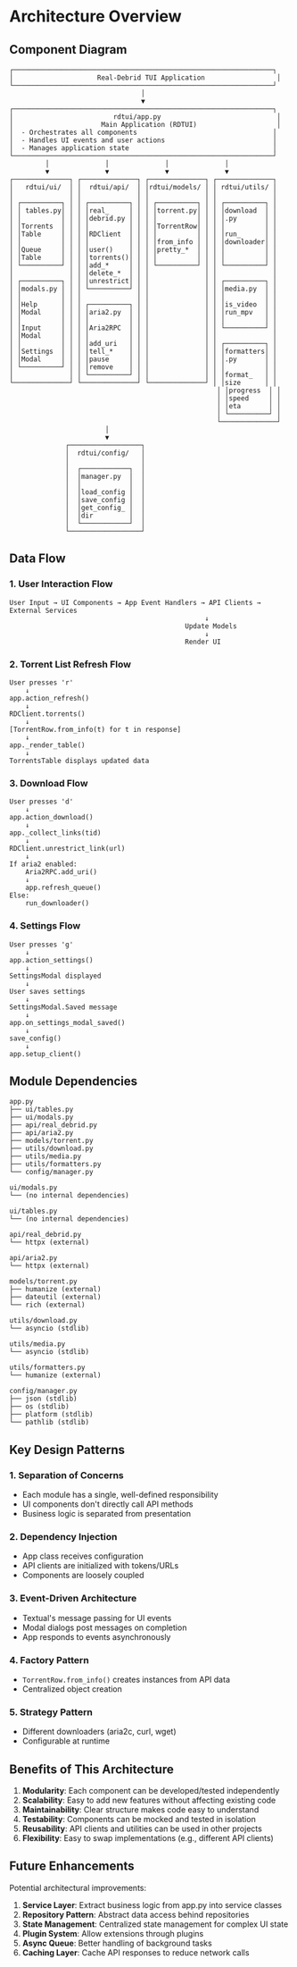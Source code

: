 # Architecture Overview

## Component Diagram

```
┌─────────────────────────────────────────────────────────────────┐
│                     Real-Debrid TUI Application                  │
└─────────────────────────────────────────────────────────────────┘
                                 │
                                 ▼
┌─────────────────────────────────────────────────────────────────┐
│                         rdtui/app.py                             │
│                      Main Application (RDTUI)                    │
│  - Orchestrates all components                                  │
│  - Handles UI events and user actions                           │
│  - Manages application state                                    │
└─────────────────────────────────────────────────────────────────┘
         │              │              │              │
         ▼              ▼              ▼              ▼
┌──────────────┐ ┌──────────────┐ ┌──────────────┐ ┌──────────────┐
│   rdtui/ui/  │ │  rdtui/api/  │ │rdtui/models/ │ │ rdtui/utils/ │
│              │ │              │ │              │ │              │
│ ┌──────────┐ │ │ ┌──────────┐ │ │ ┌──────────┐ │ │ ┌──────────┐ │
│ │ tables.py│ │ │ │real_     │ │ │ │torrent.py│ │ │ │download  │ │
│ │          │ │ │ │debrid.py │ │ │ │          │ │ │ │.py       │ │
│ │Torrents  │ │ │ │          │ │ │ │TorrentRow│ │ │ │          │ │
│ │Table     │ │ │ │RDClient  │ │ │ │          │ │ │ │run_      │ │
│ │          │ │ │ │          │ │ │ │from_info │ │ │ │downloader│ │
│ │Queue     │ │ │ │user()    │ │ │ │pretty_*  │ │ │ │          │ │
│ │Table     │ │ │ │torrents()│ │ │ │          │ │ │ │          │ │
│ └──────────┘ │ │ │add_*     │ │ │ └──────────┘ │ │ └──────────┘ │
│              │ │ │delete_*  │ │ │              │ │              │
│ ┌──────────┐ │ │ │unrestrict│ │ │              │ │ ┌──────────┐ │
│ │modals.py │ │ │ └──────────┘ │ │              │ │ │media.py  │ │
│ │          │ │ │              │ │              │ │ │          │ │
│ │Help      │ │ │ ┌──────────┐ │ │              │ │ │is_video  │ │
│ │Modal     │ │ │ │aria2.py  │ │ │              │ │ │run_mpv   │ │
│ │          │ │ │ │          │ │ │              │ │ │          │ │
│ │Input     │ │ │ │Aria2RPC  │ │ │              │ │ └──────────┘ │
│ │Modal     │ │ │ │          │ │ │              │ │              │
│ │          │ │ │ │add_uri   │ │ │              │ │ ┌──────────┐ │
│ │Settings  │ │ │ │tell_*    │ │ │              │ │ │formatters│ │
│ │Modal     │ │ │ │pause     │ │ │              │ │ │.py       │ │
│ └──────────┘ │ │ │remove    │ │ │              │ │ │          │ │
│              │ │ └──────────┘ │ │              │ │ │format_   │ │
└──────────────┘ └──────────────┘ └──────────────┘ │ │size      │ │
                                                    │ │progress  │ │
                                                    │ │speed     │ │
                                                    │ │eta       │ │
                                                    │ └──────────┘ │
                                                    └──────────────┘
                        │
                        ▼
              ┌──────────────────┐
              │  rdtui/config/   │
              │                  │
              │  ┌────────────┐  │
              │  │manager.py  │  │
              │  │            │  │
              │  │load_config │  │
              │  │save_config │  │
              │  │get_config_ │  │
              │  │dir         │  │
              │  └────────────┘  │
              └──────────────────┘
```

## Data Flow

### 1. User Interaction Flow
```
User Input → UI Components → App Event Handlers → API Clients → External Services
                                                 ↓
                                            Update Models
                                                 ↓
                                            Render UI
```

### 2. Torrent List Refresh Flow
```
User presses 'r'
    ↓
app.action_refresh()
    ↓
RDClient.torrents()
    ↓
[TorrentRow.from_info(t) for t in response]
    ↓
app._render_table()
    ↓
TorrentsTable displays updated data
```

### 3. Download Flow
```
User presses 'd'
    ↓
app.action_download()
    ↓
app._collect_links(tid)
    ↓
RDClient.unrestrict_link(url)
    ↓
If aria2 enabled:
    Aria2RPC.add_uri()
    ↓
    app.refresh_queue()
Else:
    run_downloader()
```

### 4. Settings Flow
```
User presses 'g'
    ↓
app.action_settings()
    ↓
SettingsModal displayed
    ↓
User saves settings
    ↓
SettingsModal.Saved message
    ↓
app.on_settings_modal_saved()
    ↓
save_config()
    ↓
app.setup_client()
```

## Module Dependencies

```
app.py
├── ui/tables.py
├── ui/modals.py
├── api/real_debrid.py
├── api/aria2.py
├── models/torrent.py
├── utils/download.py
├── utils/media.py
├── utils/formatters.py
└── config/manager.py

ui/modals.py
└── (no internal dependencies)

ui/tables.py
└── (no internal dependencies)

api/real_debrid.py
└── httpx (external)

api/aria2.py
└── httpx (external)

models/torrent.py
├── humanize (external)
├── dateutil (external)
└── rich (external)

utils/download.py
└── asyncio (stdlib)

utils/media.py
└── asyncio (stdlib)

utils/formatters.py
└── humanize (external)

config/manager.py
├── json (stdlib)
├── os (stdlib)
├── platform (stdlib)
└── pathlib (stdlib)
```

## Key Design Patterns

### 1. **Separation of Concerns**
- Each module has a single, well-defined responsibility
- UI components don't directly call API methods
- Business logic is separated from presentation

### 2. **Dependency Injection**
- App class receives configuration
- API clients are initialized with tokens/URLs
- Components are loosely coupled

### 3. **Event-Driven Architecture**
- Textual's message passing for UI events
- Modal dialogs post messages on completion
- App responds to events asynchronously

### 4. **Factory Pattern**
- `TorrentRow.from_info()` creates instances from API data
- Centralized object creation

### 5. **Strategy Pattern**
- Different downloaders (aria2c, curl, wget)
- Configurable at runtime

## Benefits of This Architecture

1. **Modularity**: Each component can be developed/tested independently
2. **Scalability**: Easy to add new features without affecting existing code
3. **Maintainability**: Clear structure makes code easy to understand
4. **Testability**: Components can be mocked and tested in isolation
5. **Reusability**: API clients and utilities can be used in other projects
6. **Flexibility**: Easy to swap implementations (e.g., different API clients)

## Future Enhancements

Potential architectural improvements:

1. **Service Layer**: Extract business logic from app.py into service classes
2. **Repository Pattern**: Abstract data access behind repositories
3. **State Management**: Centralized state management for complex UI state
4. **Plugin System**: Allow extensions through plugins
5. **Async Queue**: Better handling of background tasks
6. **Caching Layer**: Cache API responses to reduce network calls

